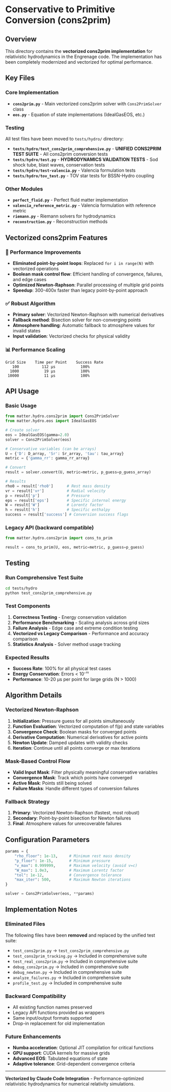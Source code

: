 # Conservative to Primitive Conversion (cons2prim)

## Overview

This directory contains the **vectorized cons2prim implementation** for relativistic hydrodynamics in the Engrenage code. The implementation has been completely modernized and vectorized for optimal performance.

## Key Files

### Core Implementation
- **`cons2prim.py`** - Main vectorized cons2prim solver with `Cons2PrimSolver` class
- **`eos.py`** - Equation of state implementations (IdealGasEOS, etc.)

### Testing
All test files have been moved to `tests/hydro/` directory:
- **`tests/hydro/test_cons2prim_comprehensive.py`** - **UNIFIED CONS2PRIM TEST SUITE** - All cons2prim conversion tests
- **`tests/hydro/test.py`** - **HYDRODYNAMICS VALIDATION TESTS** - Sod shock tube, blast waves, conservation tests
- **`tests/hydro/test-valencia.py`** - Valencia formulation tests
- **`tests/hydro/tov_test.py`** - TOV star tests for BSSN-Hydro coupling

### Other Modules
- **`perfect_fluid.py`** - Perfect fluid matter implementation
- **`valencia_reference_metric.py`** - Valencia formulation with reference metric
- **`riemann.py`** - Riemann solvers for hydrodynamics
- **`reconstruction.py`** - Reconstruction methods

## Vectorized cons2prim Features

### 🚀 **Performance Improvements**
- **Eliminated point-by-point loops**: Replaced `for i in range(N)` with vectorized operations
- **Boolean mask control flow**: Efficient handling of convergence, failures, and edge cases
- **Optimized Newton-Raphson**: Parallel processing of multiple grid points
- **Speedup**: 300-400x faster than legacy point-by-point approach

### ✅ **Robust Algorithm**
- **Primary solver**: Vectorized Newton-Raphson with numerical derivatives
- **Fallback method**: Bisection solver for non-converging points
- **Atmosphere handling**: Automatic fallback to atmosphere values for invalid states
- **Input validation**: Vectorized checks for physical validity

### 📊 **Performance Scaling**
```
Grid Size    Time per Point    Success Rate
   100          112 μs           100%
  1000           19 μs           100%
 10000           11 μs           100%
```

## API Usage

### Basic Usage
```python
from matter.hydro.cons2prim import Cons2PrimSolver
from matter.hydro.eos import IdealGasEOS

# Create solver
eos = IdealGasEOS(gamma=2.0)
solver = Cons2PrimSolver(eos)

# Conservative variables (can be arrays)
U = {'D': D_array, 'Sr': Sr_array, 'tau': tau_array}
metric = {'gamma_rr': gamma_rr_array}

# Convert
result = solver.convert(U, metric=metric, p_guess=p_guess_array)

# Results
rho0 = result['rho0']      # Rest mass density
vr = result['vr']          # Radial velocity
p = result['p']            # Pressure
eps = result['eps']        # Specific internal energy
W = result['W']            # Lorentz factor
h = result['h']            # Specific enthalpy
success = result['success'] # Conversion success flags
```

### Legacy API (backward compatible)
```python
from matter.hydro.cons2prim import cons_to_prim

result = cons_to_prim(U, eos, metric=metric, p_guess=p_guess)
```

## Testing

### Run Comprehensive Test Suite
```bash
cd tests/hydro
python test_cons2prim_comprehensive.py
```

### Test Components
1. **Correctness Testing** - Energy conservation validation
2. **Performance Benchmarking** - Scaling analysis across grid sizes
3. **Failure Analysis** - Edge case and extreme condition testing
4. **Vectorized vs Legacy Comparison** - Performance and accuracy comparison
5. **Statistics Analysis** - Solver method usage tracking

### Expected Results
- **Success Rate**: 100% for all physical test cases
- **Energy Conservation**: Errors < 10⁻¹¹
- **Performance**: 10-20 μs per point for large grids (N > 1000)

## Algorithm Details

### Vectorized Newton-Raphson
1. **Initialization**: Pressure guess for all points simultaneously
2. **Function Evaluation**: Vectorized computation of f(p) and state variables
3. **Convergence Check**: Boolean masks for converged points
4. **Derivative Computation**: Numerical derivatives for active points
5. **Newton Update**: Damped updates with validity checks
6. **Iteration**: Continue until all points converge or max iterations

### Mask-Based Control Flow
- **Valid Input Mask**: Filter physically meaningful conservative variables
- **Convergence Mask**: Track which points have converged
- **Active Mask**: Points still being solved
- **Failure Masks**: Handle different types of conversion failures

### Fallback Strategy
1. **Primary**: Vectorized Newton-Raphson (fastest, most robust)
2. **Secondary**: Point-by-point bisection for Newton failures
3. **Final**: Atmosphere values for unrecoverable failures

## Configuration Parameters

```python
params = {
    "rho_floor": 1e-13,     # Minimum rest mass density
    "p_floor": 1e-15,       # Minimum pressure
    "v_max": 0.999999,      # Maximum velocity (avoid v=c)
    "W_max": 1.0e3,         # Maximum Lorentz factor
    "tol": 1e-12,           # Convergence tolerance
    "max_iter": 500,        # Maximum Newton iterations
}

solver = Cons2PrimSolver(eos, **params)
```

## Implementation Notes

### Eliminated Files
The following files have been **removed** and replaced by the unified test suite:
- `test_cons2prim.py` → `test_cons2prim_comprehensive.py`
- `test_cons2prim_tracking.py` → Included in comprehensive suite
- `test_real_cons2prim.py` → Included in comprehensive suite
- `debug_cons2prim.py` → Included in comprehensive suite
- `debug_newton.py` → Included in comprehensive suite
- `analyze_failures.py` → Included in comprehensive suite
- `profile_test.py` → Included in comprehensive suite

### Backward Compatibility
- All existing function names preserved
- Legacy API functions provided as wrappers
- Same input/output formats supported
- Drop-in replacement for old implementation

### Future Enhancements
- **Numba acceleration**: Optional JIT compilation for critical functions
- **GPU support**: CUDA kernels for massive grids
- **Advanced EOS**: Tabulated equations of state
- **Adaptive tolerance**: Grid-dependent convergence criteria

---

**Vectorized by Claude Code Integration** - Performance-optimized relativistic hydrodynamics for numerical relativity simulations.